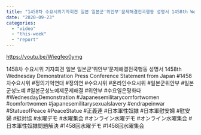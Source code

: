 ```yaml
---
title: "1458차 수요시위기자회견 일본 일본군'위안부'문제해결전국행동 성명서 1458th Wednesday Demonstration Press Con Statement from Japan"
date: "2020-09-23"
categories: 
  - "video"
  - "this-week"
  - "report"
---
```


https://youtu.be/Wiegfeo0ymg

1458차 수요시위 기자회견 일본 일본군'위안부'문제해결전국행동 성명서 1458th Wednesday Demonstration Press Conference Statement from Japan #1458차수요시위 #정의기억연대 #정의연 #수요시위 #온라인수요시위 #일본군위안부 #일본군성노예 #일본군성노예제문제해결 #위안부 #수요일은평화다 #WednesdayDemonstration #Japanesemilitarycomfortwomen #comfortwomen #japanesemilitarysexualslavery #endrapeinwar #StatueofPeace #PeaceStatue #正義連 #日本軍性奴隷 #日本軍慰安婦 #慰安婦 #挺対協 #水曜デモ #水曜集会 #オンライン水曜デモ #オンライン水曜集会 #日本軍性奴隷問題解決 #1458回水曜デモ #1458回水曜集会
